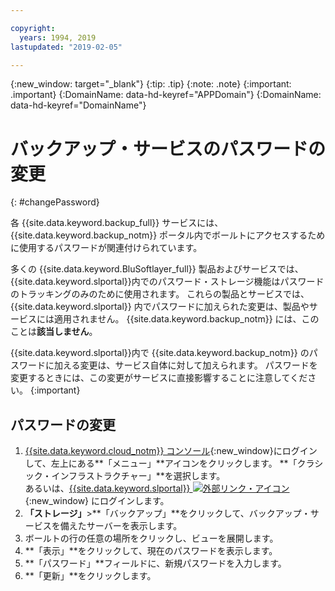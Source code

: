 ```yaml
---

copyright:
  years: 1994, 2019
lastupdated: "2019-02-05"

---
```

{:new_window: target="_blank"}
{:tip: .tip}
{:note: .note}
{:important: .important}
{:DomainName: data-hd-keyref="APPDomain"}
{:DomainName: data-hd-keyref="DomainName"}

# バックアップ・サービスのパスワードの変更
{: #changePassword}

各 {{site.data.keyword.backup_full}} サービスには、{{site.data.keyword.backup_notm}} ポータル内でボールトにアクセスするために使用するパスワードが関連付けられています。

多くの {{site.data.keyword.BluSoftlayer_full}} 製品およびサービスでは、{{site.data.keyword.slportal}}内でのパスワード・ストレージ機能はパスワードのトラッキングのみのために使用されます。 これらの製品とサービスでは、{{site.data.keyword.slportal}} 内でパスワードに加えられた変更は、製品やサービスには適用されません。 {{site.data.keyword.backup_notm}} には、このことは**該当しません**。

{{site.data.keyword.slportal}}内で {{site.data.keyword.backup_notm}} のパスワードに加える変更は、サービス自体に対して加えられます。 パスワードを変更するときには、この変更がサービスに直接影響することに注意してください。
{:important}

## パスワードの変更

1. [{{site.data.keyword.cloud_notm}} コンソール](https://{DomainName}/catalog/){:new_window}にログインして、左上にある**「メニュー」**アイコンをクリックします。 **「クラシック・インフラストラクチャー」**を選択します。<br/>
   あるいは、[{{site.data.keyword.slportal}} ![外部リンク・アイコン](../../icons/launch-glyph.svg "外部リンク・アイコン")](https://control.softlayer.com/){:new_window} にログインします。
2. **「ストレージ」**>**「バックアップ」**をクリックして、バックアップ・サービスを備えたサーバーを表示します。
3. ボールトの行の任意の場所をクリックし、ビューを展開します。
4. **「表示」**をクリックして、現在のパスワードを表示します。
5. **「パスワード」**フィールドに、新規パスワードを入力します。
6. **「更新」**をクリックします。
